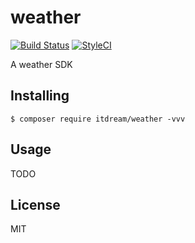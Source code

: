 # weather
[![Build Status](https://travis-ci.org/zhumingzhen/weather.svg?branch=master)](https://travis-ci.org/zhumingzhen/weather)
[![StyleCI](https://github.styleci.io/repos/147322300/shield?branch=master)](https://github.styleci.io/repos/147322300)

A weather SDK

## Installing

```shell
$ composer require itdream/weather -vvv
```

## Usage

TODO

## License

MIT
